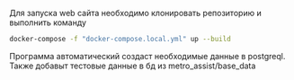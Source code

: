 Для запуска web сайта необходимо клонировать репозиторию и выполнить команду
```sh
docker-compose -f "docker-compose.local.yml" up --build
```
Программа автоматический создаст необходимые данные в postgreql. Также добавыт тестовые данные в бд из metro_assist/base_data
 
